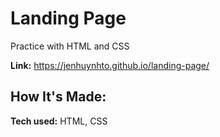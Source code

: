 # Landing Page
Practice with HTML and CSS

**Link:** https://jenhuynhto.github.io/landing-page/

## How It's Made:
**Tech used:** HTML, CSS